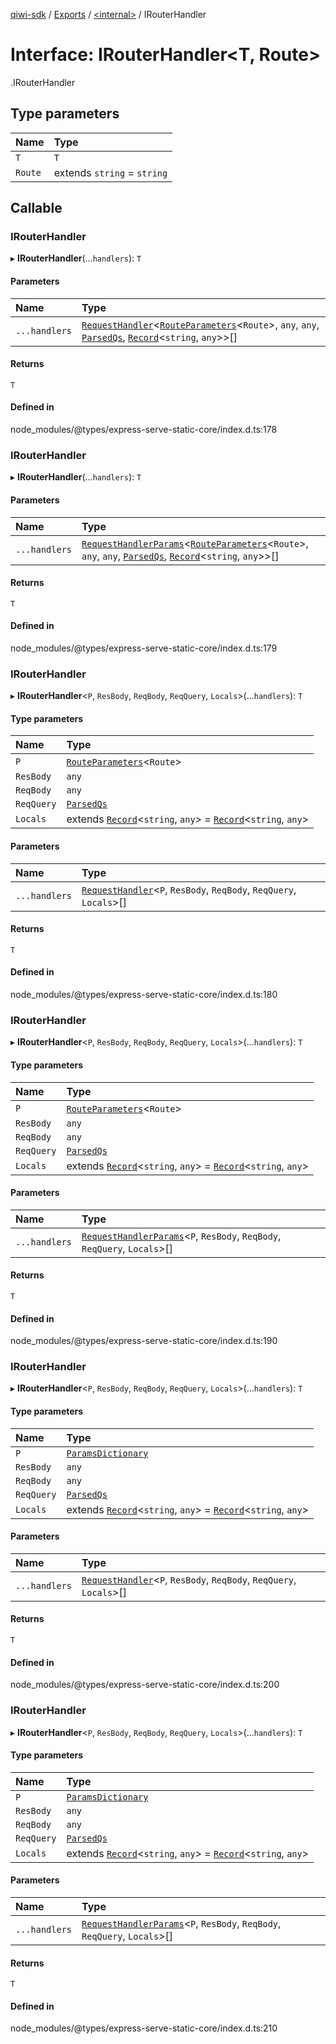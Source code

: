 [qiwi-sdk](../README.md) / [Exports](../modules.md) / [<internal\>](../modules/internal_.md) / IRouterHandler

# Interface: IRouterHandler<T, Route\>

[<internal>](../modules/internal_.md).IRouterHandler

## Type parameters

| Name | Type |
| :------ | :------ |
| `T` | `T` |
| `Route` | extends `string` = `string` |

## Callable

### IRouterHandler

▸ **IRouterHandler**(...`handlers`): `T`

#### Parameters

| Name | Type |
| :------ | :------ |
| `...handlers` | [`RequestHandler`](internal_.RequestHandler-1.md)<[`RouteParameters`](../modules/internal_.md#routeparameters)<`Route`\>, `any`, `any`, [`ParsedQs`](internal_.ParsedQs.md), [`Record`](../modules/internal_.md#record)<`string`, `any`\>\>[] |

#### Returns

`T`

#### Defined in

node_modules/@types/express-serve-static-core/index.d.ts:178

### IRouterHandler

▸ **IRouterHandler**(...`handlers`): `T`

#### Parameters

| Name | Type |
| :------ | :------ |
| `...handlers` | [`RequestHandlerParams`](../modules/internal_.md#requesthandlerparams)<[`RouteParameters`](../modules/internal_.md#routeparameters)<`Route`\>, `any`, `any`, [`ParsedQs`](internal_.ParsedQs.md), [`Record`](../modules/internal_.md#record)<`string`, `any`\>\>[] |

#### Returns

`T`

#### Defined in

node_modules/@types/express-serve-static-core/index.d.ts:179

### IRouterHandler

▸ **IRouterHandler**<`P`, `ResBody`, `ReqBody`, `ReqQuery`, `Locals`\>(...`handlers`): `T`

#### Type parameters

| Name | Type |
| :------ | :------ |
| `P` | [`RouteParameters`](../modules/internal_.md#routeparameters)<`Route`\> |
| `ResBody` | `any` |
| `ReqBody` | `any` |
| `ReqQuery` | [`ParsedQs`](internal_.ParsedQs.md) |
| `Locals` | extends [`Record`](../modules/internal_.md#record)<`string`, `any`\> = [`Record`](../modules/internal_.md#record)<`string`, `any`\> |

#### Parameters

| Name | Type |
| :------ | :------ |
| `...handlers` | [`RequestHandler`](internal_.RequestHandler-1.md)<`P`, `ResBody`, `ReqBody`, `ReqQuery`, `Locals`\>[] |

#### Returns

`T`

#### Defined in

node_modules/@types/express-serve-static-core/index.d.ts:180

### IRouterHandler

▸ **IRouterHandler**<`P`, `ResBody`, `ReqBody`, `ReqQuery`, `Locals`\>(...`handlers`): `T`

#### Type parameters

| Name | Type |
| :------ | :------ |
| `P` | [`RouteParameters`](../modules/internal_.md#routeparameters)<`Route`\> |
| `ResBody` | `any` |
| `ReqBody` | `any` |
| `ReqQuery` | [`ParsedQs`](internal_.ParsedQs.md) |
| `Locals` | extends [`Record`](../modules/internal_.md#record)<`string`, `any`\> = [`Record`](../modules/internal_.md#record)<`string`, `any`\> |

#### Parameters

| Name | Type |
| :------ | :------ |
| `...handlers` | [`RequestHandlerParams`](../modules/internal_.md#requesthandlerparams)<`P`, `ResBody`, `ReqBody`, `ReqQuery`, `Locals`\>[] |

#### Returns

`T`

#### Defined in

node_modules/@types/express-serve-static-core/index.d.ts:190

### IRouterHandler

▸ **IRouterHandler**<`P`, `ResBody`, `ReqBody`, `ReqQuery`, `Locals`\>(...`handlers`): `T`

#### Type parameters

| Name | Type |
| :------ | :------ |
| `P` | [`ParamsDictionary`](internal_.ParamsDictionary.md) |
| `ResBody` | `any` |
| `ReqBody` | `any` |
| `ReqQuery` | [`ParsedQs`](internal_.ParsedQs.md) |
| `Locals` | extends [`Record`](../modules/internal_.md#record)<`string`, `any`\> = [`Record`](../modules/internal_.md#record)<`string`, `any`\> |

#### Parameters

| Name | Type |
| :------ | :------ |
| `...handlers` | [`RequestHandler`](internal_.RequestHandler-1.md)<`P`, `ResBody`, `ReqBody`, `ReqQuery`, `Locals`\>[] |

#### Returns

`T`

#### Defined in

node_modules/@types/express-serve-static-core/index.d.ts:200

### IRouterHandler

▸ **IRouterHandler**<`P`, `ResBody`, `ReqBody`, `ReqQuery`, `Locals`\>(...`handlers`): `T`

#### Type parameters

| Name | Type |
| :------ | :------ |
| `P` | [`ParamsDictionary`](internal_.ParamsDictionary.md) |
| `ResBody` | `any` |
| `ReqBody` | `any` |
| `ReqQuery` | [`ParsedQs`](internal_.ParsedQs.md) |
| `Locals` | extends [`Record`](../modules/internal_.md#record)<`string`, `any`\> = [`Record`](../modules/internal_.md#record)<`string`, `any`\> |

#### Parameters

| Name | Type |
| :------ | :------ |
| `...handlers` | [`RequestHandlerParams`](../modules/internal_.md#requesthandlerparams)<`P`, `ResBody`, `ReqBody`, `ReqQuery`, `Locals`\>[] |

#### Returns

`T`

#### Defined in

node_modules/@types/express-serve-static-core/index.d.ts:210
